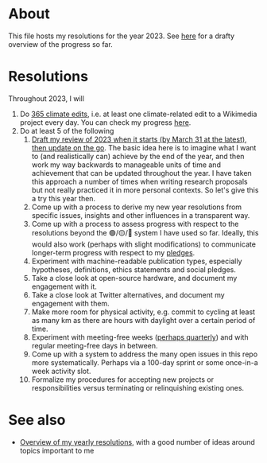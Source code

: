 # About

This file hosts my resolutions for the year 2023. See [here](https://github.com/users/Daniel-Mietchen/projects/1/views/1) for a drafty overview of the progress so far.

# Resolutions

Throughout 2023, I will

1. Do [365 climate edits](https://meta.wikimedia.org/wiki/Wikimedians_for_Sustainable_Development/365_climate_edits), i.e. at least one climate-related edit to a Wikimedia project every day. You can check my progress [here](https://www.wikidata.org/wiki/User:Daniel_Mietchen/365_climate_edits).
1. Do at least 5 of the following
   1. [Draft my review of 2023 when it starts (by March 31 at the latest), then update on the go](https://www.youtube.com/watch?v=n3kNlFMXslo#t=5m53s). The basic idea here is to imagine what I want to (and realistically can) achieve by the end of the year, and then work my way backwards to manageable units of time and achievement that can be updated throughout the year. I have taken this approach a number of times when writing research proposals but not really practiced it in more personal contexts. So let's give this a try this year then.
   1. Come up with a process to derive my new year resolutions from specific issues, insights and other influences in a transparent way. 
   1. Come up with a process to assess progress with respect to the resolutions beyond the 🟢/🟡/🔴 system I have used so far. Ideally, this would also work (perhaps with slight modifications) to communicate longer-term progress with respect to my [pledges](https://github.com/Daniel-Mietchen/pledges). 
   1. Experiment with machine-readable publication types, especially hypotheses, definitions, ethics statements and social pledges.
   1. Take a close look at open-source hardware, and document my engagement with it.
   1. Take a close look at Twitter alternatives, and document my engagement with them.
   1. Make more room for physical activity, e.g. commit to cycling at least as many km as there are hours with daylight over a certain period of time.
   1. Experiment with meeting-free weeks ([perhaps quarterly](https://doi.org/10.1038/d41586-019-03953-y)) and with regular meeting-free days in between.
   1. Come up with a system to address the many open issues in this repo more systematically. Perhaps via a 100-day sprint or some once-in-a week activity slot.
   1. Formalize my procedures for accepting new projects or responsibilities versus terminating or relinquishing existing ones.

# See also

* [Overview of my yearly resolutions](https://github.com/Daniel-Mietchen/ideas/tree/master/new-year-resolutions), with a good number of ideas around topics important to me
